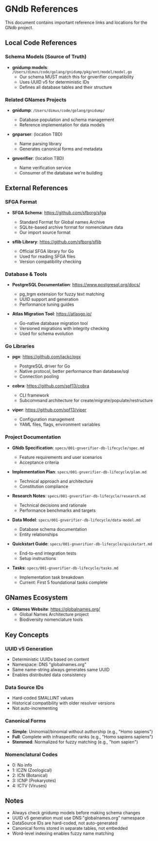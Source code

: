 # GNdb References

This document contains important reference links and locations for the GNdb project.

## Local Code References

### Schema Models (Source of Truth)
- **gnidump models**: `/Users/dimus/code/golang/gnidump/pkg/ent/model/model.go`
  - Our schema MUST match this for gnverifier compatibility
  - Uses UUID v5 for deterministic IDs
  - Defines all database tables and their structure

### Related GNames Projects
- **gnidump**: `/Users/dimus/code/golang/gnidump/`
  - Database population and schema management
  - Reference implementation for data models
  
- **gnparser**: (location TBD)
  - Name parsing library
  - Generates canonical forms and metadata

- **gnverifier**: (location TBD)
  - Name verification service
  - Consumer of the database we're building

## External References

### SFGA Format
- **SFGA Schema**: https://github.com/sfborg/sfga
  - Standard Format for Global names Archive
  - SQLite-based archive format for nomenclature data
  - Our import source format

- **sflib Library**: https://github.com/sfborg/sflib
  - Official SFGA library for Go
  - Used for reading SFGA files
  - Version compatibility checking

### Database & Tools

- **PostgreSQL Documentation**: https://www.postgresql.org/docs/
  - pg_trgm extension for fuzzy text matching
  - UUID support and generation
  - Performance tuning guides

- **Atlas Migration Tool**: https://atlasgo.io/
  - Go-native database migration tool
  - Versioned migrations with integrity checking
  - Used for schema evolution

### Go Libraries

- **pgx**: https://github.com/jackc/pgx
  - PostgreSQL driver for Go
  - Native protocol, better performance than database/sql
  - Connection pooling

- **cobra**: https://github.com/spf13/cobra
  - CLI framework
  - Subcommand architecture for create/migrate/populate/restructure

- **viper**: https://github.com/spf13/viper
  - Configuration management
  - YAML files, flags, environment variables

### Project Documentation

- **GNdb Specification**: `specs/001-gnverifier-db-lifecycle/spec.md`
  - Feature requirements and user scenarios
  - Acceptance criteria

- **Implementation Plan**: `specs/001-gnverifier-db-lifecycle/plan.md`
  - Technical approach and architecture
  - Constitution compliance

- **Research Notes**: `specs/001-gnverifier-db-lifecycle/research.md`
  - Technical decisions and rationale
  - Performance benchmarks and targets

- **Data Model**: `specs/001-gnverifier-db-lifecycle/data-model.md`
  - Database schema documentation
  - Entity relationships

- **Quickstart Guide**: `specs/001-gnverifier-db-lifecycle/quickstart.md`
  - End-to-end integration tests
  - Setup instructions

- **Tasks**: `specs/001-gnverifier-db-lifecycle/tasks.md`
  - Implementation task breakdown
  - Current: First 5 foundational tasks complete

## GNames Ecosystem

- **GNames Website**: https://globalnames.org/
  - Global Names Architecture project
  - Biodiversity nomenclature tools

## Key Concepts

### UUID v5 Generation
- Deterministic UUIDs based on content
- Namespace: DNS "globalnames.org"
- Same name-string always generates same UUID
- Enables distributed data consistency

### Data Source IDs
- Hard-coded SMALLINT values
- Historical compatibility with older resolver versions
- Not auto-incrementing

### Canonical Forms
- **Simple**: Uninomial/binomial without authorship (e.g., "Homo sapiens")
- **Full**: Complete with infraspecific ranks (e.g., "Homo sapiens sapiens")
- **Stemmed**: Normalized for fuzzy matching (e.g., "hom sapien")

### Nomenclatural Codes
- 0: No info
- 1: ICZN (Zoological)
- 2: ICN (Botanical)
- 3: ICNP (Prokaryotes)
- 4: ICTV (Viruses)

## Notes

- Always check gnidump models before making schema changes
- UUID v5 generation must use DNS:"globalnames.org" namespace
- DataSource IDs are hard-coded, not auto-generated
- Canonical forms stored in separate tables, not embedded
- Word-level indexing enables fuzzy name matching

